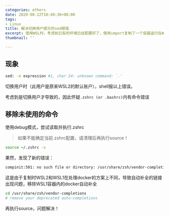 ```yaml
---
categories: others
date: 2020-08-22T10:49:36+08:00
tags:
- Linux
title: 解决切换用户提示的sed报错
excerpt: 使用WSL时，考虑到已有的环境已经配置好了，使用import复制了一个容器运行在WSL1下，遇到了sed报错，这里是一个解决思路
thumbnail: ''

---
```

## 现象

```bash
sed: -e expression #1, char 24: unknown command: `.'
```

切换用户时（此用户是原来WSL2的默认账户），shell报以上错误。

考虑到是切换用户才导致的，因此怀疑`.zshrc (or .bashrc)`内有命令错误

## 移除未使用的命令

使用debug模式，尝试读取并执行.zshrc

> 如果不能确定当前.zshrc配置，请清理后再执行source！

```bash
source ~/.zshrc -x
```

果然，发现了新的错误：

```bash
compinit:501: no such file or directory: /usr/share/zsh/vendor-completions/_docker
```

这是由于复制时WSL2和WSL1在处理docker的方案上不同，导致自动补全的链接出现问题，移除WSL1容器内的docker自动补全

```bash
cd /usr/share/zsh/vendor-completions
# remove your deprecated auto-completions
```

再执行source，问题解决！